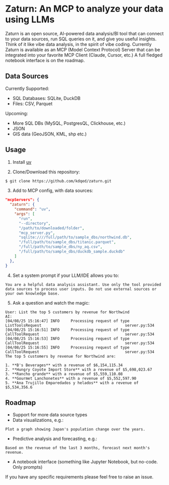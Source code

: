 # Zaturn: An MCP to analyze your data using LLMs

Zaturn is an open source, AI-powered data analysis/BI tool that can connect to your data sources, run SQL queries on it, and give you useful insights. Think of it like vibe data analysis, in the spirit of vibe coding. Currently Zaturn is available as an MCP (Model Context Protocol) Server that can be integrated into your favorite MCP Client (Claude, Cursor, etc.) A full fledged notebook interface is on the roadmap.

## Data Sources

Currently Supported: 
- SQL Databases: SQLite, DuckDB
- Files: CSV, Parquet

Upcoming:
- More SQL DBs (MySQL, PostgresQL, Clickhouse, etc.)
- JSON
- GIS data (GeoJSON, KML, shp etc.)


## Usage
1. Install [uv](https://docs.astral.sh/uv/getting-started/installation/#installation-methods)

2. Clone/Download this repository:
```bash
$ git clone https://github.com/kdqed/zaturn.git
```

3. Add to MCP config, with data sources:
```json
"mcpServers": {
  "zaturn": {
    "command": "uv",
    "args": [
      "run",
      "--directory",
      "/path/to/downloaded/folder",
      "mcp_server.py",
      "sqlite:////full/path/to/sample_dbs/northwind.db",
      "/full/path/to/sample_dbs/titanic.parquet",
      "/full/path/to/sample_dbs/ny_aq.csv",
      "/full/path/to/sample_dbs/duckdb_sample.duckdb"
    ]
  },
}
```

4. Set a system prompt if your LLM/IDE allows you to:
```
You are a helpful data analysis assistant. Use only the tool provided data sources to process user inputs. Do not use external sources or your own knowledge base.
```

5. Ask a question and watch the magic:
```
User: List the top 5 customers by revenue for Northwind
AI: 
[04/08/25 15:16:47] INFO     Processing request of type ListToolsRequest                                     server.py:534
[04/08/25 15:16:51] INFO     Processing request of type CallToolRequest                                      server.py:534
[04/08/25 15:16:53] INFO     Processing request of type CallToolRequest                                      server.py:534
[04/08/25 15:16:55] INFO     Processing request of type CallToolRequest                                      server.py:534
The top 5 customers by revenue for Northwind are:

1. **B's Beverages** with a revenue of $6,154,115.34
2. **Hungry Coyote Import Store** with a revenue of $5,698,023.67
3. **Rancho grande** with a revenue of $5,559,110.08
4. **Gourmet Lanchonetes** with a revenue of $5,552,597.90
5. **Ana Trujillo Emparedados y helados** with a revenue of $5,534,356.6
```

## Roadmap

- Support for more data source types
- Data visualizations, e.g.:
```
Plot a graph showing Japan's population change over the years.
```
- Predictive analysis and forecasting, e.g.:
```
Based on the revenue of the last 3 months, forecast next month's revenue.
```
- A notebook interface (something like Jupyter Notebook, but no-code. Only prompts)

If you have any specific requirements please feel free to raise an issue.

